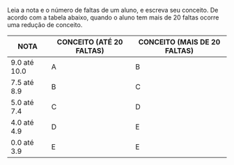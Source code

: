 Leia a nota e o número de faltas de um aluno, e escreva seu conceito. 
De acordo com a tabela abaixo, quando o aluno tem mais de 20 faltas ocorre uma redução de conceito. 

<table>
  <thead>
    <tr>
      <th>NOTA</th>
      <th>CONCEITO (ATÉ 20 FALTAS)</th>
      <th>CONCEITO (MAIS DE 20 FALTAS)</th>
    </tr>
  </thead>
  <tbody>
    <tr>
      <td>9.0 até 10.0</td>
      <td>A</td>
      <td>B</td>
    </tr>
    <tr>
      <td>7.5 até 8.9</td>
      <td>B</td>
      <td>C</td>
    </tr>
    <tr>
      <td>5.0 até 7.4</td>
      <td>C</td>
      <td>D</td>
    </tr>
    <tr>
      <td>4.0 até 4.9</td>
      <td>D</td>
      <td>E</td>
    </tr>
    <tr>
      <td>0.0 até 3.9</td>
      <td>E</td>
      <td>E</td>
    </tr>
  </tbody>
</table>